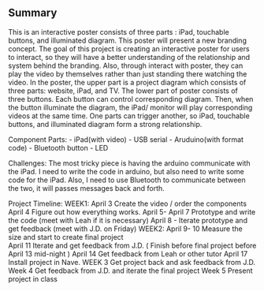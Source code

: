 ## Summary

This is an interactive poster consists of three parts : iPad, touchable buttons, and illuminated diagram. This poster will present a new branding concept. The goal of this project is creating an interactive poster for users to interact, so they will have a better understanding of the relationship and system behind the branding. Also, through interact with poster, they can play the video by themselves rather than just standing there watching the video. 
	In the poster, the upper part is a project diagram which consists of three parts: website, iPad, and TV. The lower part of poster consists of three buttons. Each button can control corresponding diagram. Then, when the button illuminate the diagram, the iPad/ monitor will play corresponding videos at the same time. One parts can trigger another, so iPad, touchable buttons, and illuminated diagram form a strong relationship.

Component Parts:
	- iPad(with video)
	- USB serial
	- Aruduino(with format code)
	- Bluetooth button
	- LED 

Challenges:
	The most tricky piece is having the arduino communicate with the iPad. I need to write the code in arduino, but also need to write some code for the iPad. Also, I need to use Bluetooth to communicate between the two, it will passes messages back and forth.

Project Timeline:
 WEEK1:
            April 3 Create the video / order the components 
            April 4 Figure out how everything works.
            April 5- April 7 Prototype and write the code (meet with Leah if it is necessary)
            April 8 - Iterate prototype and get feedback (meet with J.D. on Friday)
  WEEK2:
            April 9- 10 Measure the size and start to create final project  
            April 11  Iterate and get feedback from J.D. 
           ( Finish before final project before April 13 mid-night  )
            April 14 Get feedback from Leah or other tutor 
            April 17 Install project in Nave. 
  WEEK 3 
            Get project back and ask feedback from J.D.
  Week 4
            Get feedback from J.D. and iterate the final project 
  Week 5
            Present project in class  

